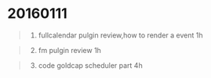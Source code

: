 20160111
===
> 1. fullcalendar pulgin review,how to render a event 1h

> 2. fm pulgin review 1h

> 3. code goldcap scheduler part 4h
